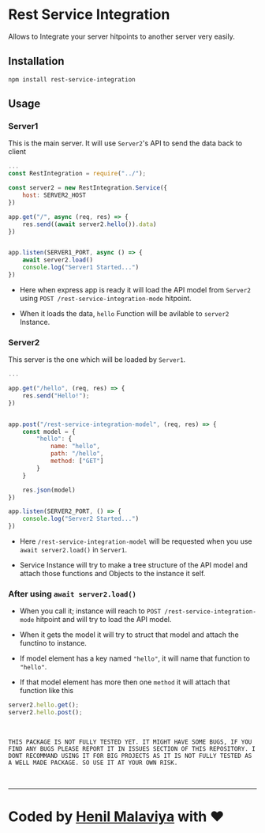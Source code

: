 # Rest Service Integration

Allows to Integrate your server hitpoints to another server very easily.


## Installation
```
npm install rest-service-integration
```

## Usage

### Server1

This is the main server. It will use `Server2`'s API to send the data back to client

```js
...
const RestIntegration = require("../");

const server2 = new RestIntegration.Service({
    host: SERVER2_HOST
})

app.get("/", async (req, res) => {
    res.send((await server2.hello()).data)
})


app.listen(SERVER1_PORT, async () => {
    await server2.load()
    console.log("Server1 Started...")
})
```

- Here when express app is ready it will load the API model from `Server2` using `POST /rest-service-integration-mode` hitpoint.

- When it loads the data, `hello` Function will be avilable to `server2` Instance.


### Server2

This server is the one which will be loaded by `Server1`.

```js
...

app.get("/hello", (req, res) => {
    res.send("Hello!");
})


app.post("/rest-service-integration-model", (req, res) => {
    const model = {
        "hello": {
            name: "hello",
            path: "/hello",
            method: ["GET"]
        }
    }

    res.json(model)
})

app.listen(SERVER2_PORT, () => {
    console.log("Server2 Started...")
})

```

- Here `/rest-service-integration-model` will be requested when you use `await server2.load()` in `Server1`.

- Service Instance will try to make a tree structure of the API model and attach those functions and Objects to the instance it self.


### After using `await server2.load()`

- When you call it; instance will reach to `POST /rest-service-integration-mode` hitpoint and will try to load the API model.

- When it gets the model it will try to struct that model and attach the functino to instance.

- If model element has a key named `"hello"`, it will name that function to `"hello"`.

- If that model element has more then one `method` it will attach that function like this

```js
server2.hello.get();
server2.hello.post();
```


<br>

`THIS PACKAGE IS NOT FULLY TESTED YET. IT MIGHT HAVE SOME BUGS, IF YOU FIND ANY BUGS PLEASE REPORT IT IN ISSUES SECTION OF THIS REPOSITORY. I DONT RECOMMAND USING IT FOR BIG PROJECTS AS IT IS NOT FULLY TESTED AS A WELL MADE PACKAGE. SO USE IT AT YOUR OWN RISK.`

<br>

------

# Coded by [Henil Malaviya](https://github.com/henil0604) with :heart: